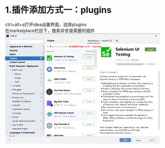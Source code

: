 1.插件添加方式一：plugins  
=  
ctrl+alt+s打开idea设置界面，选择plugins  
在marketplace栏目下，搜索并安装需要的插件  
![插件安装](../../../../image/idea/插件安装.png)